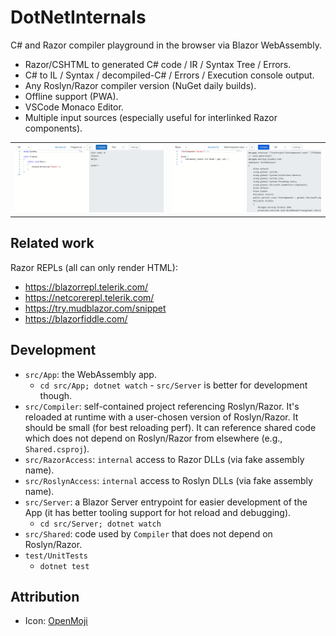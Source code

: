 # DotNetInternals

C# and Razor compiler playground in the browser via Blazor WebAssembly.

- Razor/CSHTML to generated C# code / IR / Syntax Tree / Errors.
- C# to IL / Syntax / decompiled-C# / Errors / Execution console output.
- Any Roslyn/Razor compiler version (NuGet daily builds).
- Offline support (PWA).
- VSCode Monaco Editor.
- Multiple input sources (especially useful for interlinked Razor components).

| | |
|---|---|
| ![C# screenshot](docs/screenshots/csharp.png) | ![Razor screenshot](docs/screenshots/razor.png) |

## Related work

Razor REPLs (all can only render HTML):
- https://blazorrepl.telerik.com/
- https://netcorerepl.telerik.com/
- https://try.mudblazor.com/snippet
- https://blazorfiddle.com/

## Development

- `src/App`: the WebAssembly app.
  - `cd src/App; dotnet watch` - `src/Server` is better for development though.
- `src/Compiler`: self-contained project referencing Roslyn/Razor.
  It's reloaded at runtime with a user-chosen version of Roslyn/Razor.
  It should be small (for best reloading perf). It can reference shared code
  which does not depend on Roslyn/Razor from elsewhere (e.g., `Shared.csproj`).
- `src/RazorAccess`: `internal` access to Razor DLLs (via fake assembly name).
- `src/RoslynAccess`: `internal` access to Roslyn DLLs (via fake assembly name).
- `src/Server`: a Blazor Server entrypoint for easier development of the App
  (it has better tooling support for hot reload and debugging).
  - `cd src/Server; dotnet watch`
- `src/Shared`: code used by `Compiler` that does not depend on Roslyn/Razor.
- `test/UnitTests`
  - `dotnet test`

## Attribution

- Icon: [OpenMoji](https://openmoji.org/library/emoji-1FAD9-200D-1F7EA/)
